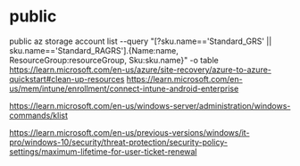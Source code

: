 # public
public
az storage account list --query "[?sku.name=='Standard_GRS' || sku.name=='Standard_RAGRS'].{Name:name, ResourceGroup:resourceGroup, Sku:sku.name}" -o table
https://learn.microsoft.com/en-us/azure/site-recovery/azure-to-azure-quickstart#clean-up-resources
https://learn.microsoft.com/en-us/mem/intune/enrollment/connect-intune-android-enterprise

https://learn.microsoft.com/en-us/windows-server/administration/windows-commands/klist

https://learn.microsoft.com/en-us/previous-versions/windows/it-pro/windows-10/security/threat-protection/security-policy-settings/maximum-lifetime-for-user-ticket-renewal
